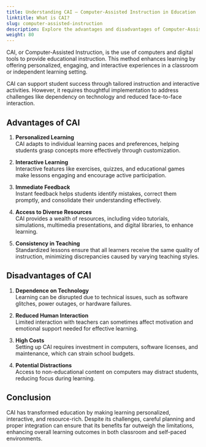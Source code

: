 ```yaml
---
title: Understanding CAI – Computer-Assisted Instruction in Education
linktitle: What is CAI?
slug: computer-assisted-instruction
description: Explore the advantages and disadvantages of Computer-Assisted Instruction (CAI) in education and how it fosters personalized, interactive learning.
weight: 80
---
```


CAI, or Computer-Assisted Instruction, is the use of computers and digital tools to provide educational instruction. This method enhances learning by offering personalized, engaging, and interactive experiences in a classroom or independent learning setting.

CAI can support student success through tailored instruction and interactive activities. However, it requires thoughtful implementation to address challenges like dependency on technology and reduced face-to-face interaction.

## Advantages of CAI

1. **Personalized Learning**  
   CAI adapts to individual learning paces and preferences, helping students grasp concepts more effectively through customization.

2. **Interactive Learning**  
   Interactive features like exercises, quizzes, and educational games make lessons engaging and encourage active participation.

3. **Immediate Feedback**  
   Instant feedback helps students identify mistakes, correct them promptly, and consolidate their understanding effectively.

4. **Access to Diverse Resources**  
   CAI provides a wealth of resources, including video tutorials, simulations, multimedia presentations, and digital libraries, to enhance learning.

5. **Consistency in Teaching**  
   Standardized lessons ensure that all learners receive the same quality of instruction, minimizing discrepancies caused by varying teaching styles.

## Disadvantages of CAI

1. **Dependence on Technology**  
   Learning can be disrupted due to technical issues, such as software glitches, power outages, or hardware failures.

2. **Reduced Human Interaction**  
   Limited interaction with teachers can sometimes affect motivation and emotional support needed for effective learning.

3. **High Costs**  
   Setting up CAI requires investment in computers, software licenses, and maintenance, which can strain school budgets.

4. **Potential Distractions**  
   Access to non-educational content on computers may distract students, reducing focus during learning.

## Conclusion

CAI has transformed education by making learning personalized, interactive, and resource-rich. Despite its challenges, careful planning and proper integration can ensure that its benefits far outweigh the limitations, enhancing overall learning outcomes in both classroom and self-paced environments.
